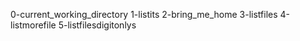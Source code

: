 0-current_working_directory
1-listits
2-bring_me_home
3-listfiles
4-listmorefile
5-listfilesdigitonlys
